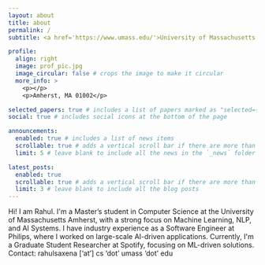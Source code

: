 ```yaml
---
layout: about
title: about
permalink: /
subtitle: <a href='https://www.umass.edu/'>University of Massachusetts Amherst</a>.

profile:
  align: right
  image: prof_pic.jpg
  image_circular: false # crops the image to make it circular
  more_info: >
    <p></p>
    <p>Amherst, MA 01002</p>

selected_papers: true # includes a list of papers marked as "selected={true}"
social: true # includes social icons at the bottom of the page

announcements:
  enabled: true # includes a list of news items
  scrollable: true # adds a vertical scroll bar if there are more than 3 news items
  limit: 5 # leave blank to include all the news in the `_news` folder

latest_posts:
  enabled: true
  scrollable: true # adds a vertical scroll bar if there are more than 3 new posts items
  limit: 3 # leave blank to include all the blog posts
---
```


Hi! I am Rahul. I'm a Master’s student in Computer Science at the University of Massachusetts Amherst, with a strong focus on Machine Learning, NLP, and AI Systems. 
I have industry experience as a Software Engineer at Philips, where I worked on large-scale AI-driven applications. Currently, I'm a Graduate Student Researcher at Spotify, focusing on ML-driven solutions.
Contact: rahulsaxena [‘at’] cs ‘dot’ umass ‘dot’ edu